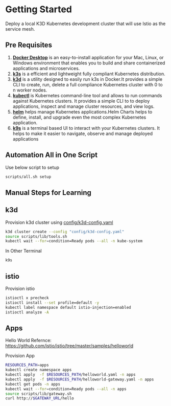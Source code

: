 # Getting Started

Deploy a local K3D Kubernetes development cluster that will use Istio as the service mesh.

## Pre Requisites 

1. **[Docker Desktop](https://www.docker.com/products/docker-desktop/)** is an easy-to-install application for your Mac, Linux, or Windows environment that enables you to build and share containerized applications and microservices.
1. **[k3s](https://k3s.io/)** is a efficient and lightweight fully compliant Kubernetes distribution.
1. **[k3d](https://k3d.io/)** is a utility designed to easily run k3s in Docker.It provides a simple CLI to create, run, delete a full compliance Kubernetes cluster with 0 to n worker nodes.
1. **[kubectl](https://kubernetes.io/docs/tasks/tools/)** is Kubernetes command-line tool and allows to run commands against Kubernetes clusters. It provides a simple CLI to to deploy applications, inspect and manage cluster resources, and view logs. 
1. **[helm](https://helm.sh/)** helps manage Kubernetes applications.Helm Charts helps to define, install, and upgrade even the most complex Kubernetes application.
1. **[k9s](https://k9scli.io/)**  is a terminal based UI to interact with your Kubernetes clusters. It helps to make it easier to navigate, observe and manage deployed applications


## Automation All in One Script 

Use below script to setup

```sh
scripts/all.sh setup
```

## Manual Steps for Learning 

## k3d

Provision k3d cluster using [config/k3d-config.yaml](config/k3d-config.yaml)

```sh
k3d cluster create --config "config/k3d-config.yaml" 
source scripts/lib/tools.sh  
kubectl wait --for=condition=Ready pods --all -n kube-system
```

In Other Terminal 

```sh
k9s
```

## istio

Provision istio 

```sh
istioctl x precheck 
istioctl install --set profile=default -y 
kubectl label namespace default istio-injection=enabled
istioctl analyze -A
```


## Apps

Hello World
Refernce: https://github.com/istio/istio/tree/master/samples/helloworld

Provision App 

```sh
RESOURCES_PATH=apps
kubectl create namespace apps
kubectl apply  -f $RESOURCES_PATH/helloworld.yaml -n apps
kubectl apply  -f $RESOURCES_PATH/helloworld-gateway.yaml -n apps
kubectl get pods -n apps
kubectl wait --for=condition=Ready pods --all -n apps 
source scripts/lib/gateway.sh
curl http://$GATEWAY_URL/hello
```

